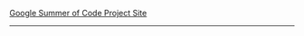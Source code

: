 [Google Summer of Code Project Site](https://summerofcode.withgoogle.com/projects/#5859356254928896)

---
